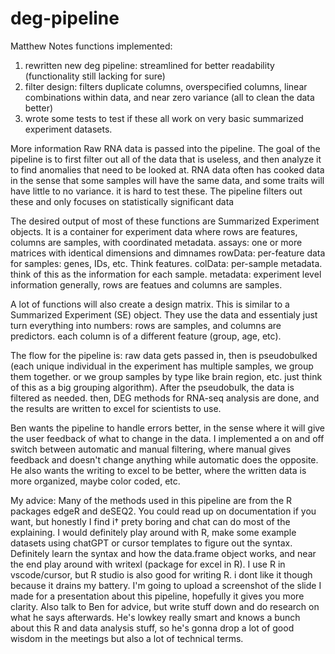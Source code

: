 # deg-pipeline
Matthew Notes
functions implemented:
1. rewritten new deg pipeline: streamlined for better readability (functionality still lacking for sure)
2. filter design: filters duplicate columns, overspecified columns, linear combinations within data, and 
near zero variance (all to clean the data better)
3. wrote some tests to test if these all work on very basic summarized experiment datasets. 

More information
Raw RNA data is passed into the pipeline. The goal of the pipeline is to first filter out all of the data
that is useless, and then analyze it to find anomalies that need to be looked at. RNA data often has 
cooked data in the sense that some samples will have the same data, and some traits will have little 
to no variance. it is hard to test these. The pipeline filters out these and only focuses on statistically
significant data

The desired output of most of these functions are Summarized Experiment objects. It is a container for experiment 
data where rows are features, columns are samples, with coordinated metadata. 
assays: one or more matrices with identical dimensions and dimnames
rowData: per-feature data for samples: genes, IDs, etc. Think features.
colData: per-sample metadata. think of this as the information for each sample. 
metadata: experiment level information
generally, rows are featues and columns are samples. 

A lot of functions will also create a design matrix. This is similar to a Summarized Experiment (SE) object. They 
use the data and essentialy just turn everything into numbers: rows are samples, and columns are predictors. each
column is of a different feature (group, age, etc). 

The flow for the pipeline is:
raw data gets passed in, then is pseudobulked (each unique individual in the experiment has multiple samples, we 
group them together. or we group samples by type like brain region, etc. just think of this as a big grouping
algorithm). After the pseudobulk, the data is filtered as needed. then, DEG methods for RNA-seq analysis are done,
and the results are written to excel for scientists to use. 

Ben wants the pipeline to handle errors better, in the sense where it will give the user feedback of what to change
in the data. I implemented a on and off switch between automatic and manual filtering, where manual gives feedback 
and doesn't change anything while automatic does the opposite. He also wants the writing to excel to be better, where
the written data is more organized, maybe color coded, etc. 

My advice:
Many of the methods used in this pipeline are from the R packages edgeR and deSEQ2. You could read up on documentation
if you want, but honestly I find i† prety boring and chat can do most of the explaining. I would definitely play around
with R, make some example datasets using chatGPT or cursor templates to figure out the syntax. Definitely learn the 
syntax and how the data.frame object works, and near the end play around with writexl (package for excel in R). 
I use R in vscode/cursor, but R studio is also good for writing R. i dont like it though because it drains my battery. 
I'm going to upload a screenshot of the slide I made for a presentation about this pipeline, hopefully it gives you more
clarity. 
Also talk to Ben for advice, but write stuff down and do research on what he says afterwards. He's lowkey really smart 
and knows a bunch about this R and data analysis stuff, so he's gonna drop a lot of good wisdom in the meetings but also
a lot of technical terms.